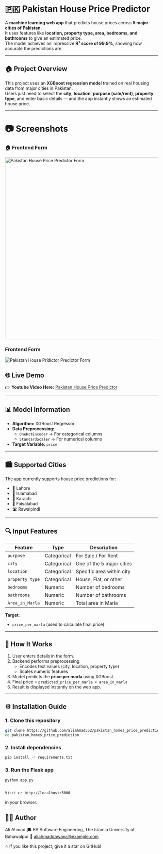 # 🇵🇰 Pakistan House Price Predictor


A **machine learning web app** that predicts house prices across **5 major cities of Pakistan**.  
It uses features like **location, property type, area, bedrooms, and bathrooms** to give an estimated price.  
The model achieves an impressive **R² score of 99.9%**, showing how accurate the predictions are.

---

## 🏠 Project Overview

This project uses an **XGBoost regression model** trained on real housing data from major cities in Pakistan.  
Users just need to select the **city**, **location**, **purpose (sale/rent)**, **property type**, and enter basic details — and the app instantly shows an estimated house price.

---

# 📷 Screenshots

### 🏠 Frontend Form  
<img src="static/images/logo1.png" alt="Pakistan House Price Predictor Form" width="600"/>


### Frontend Form  
![Pakistan House Pridictor Predictor Form](static/css/images/logo1.png)  



## 🌐 Live Demo

👉 **Youtube Video Here:** [Pakistan House Price Predictor](https://pakistan-homes-price-prediction-1.onrender.com/)

---

## 📊 Model Information

- **Algorithm:** XGBoost Regressor  
- **Data Preprocessing:**  
  - `OneHotEncoder` → For categorical columns  
  - `StandardScaler` → For numerical columns  
- **Target Variable:** `price`

---

## 🏙️ Supported Cities

The app currently supports house price predictions for:

- 🏡 Lahore  
- 🕌 Islamabad  
- 🌆 Karachi  
- 🏢 Faisalabad  
- 🛣️ Rawalpindi  

---

## 🔍 Input Features

| Feature         | Type        | Description |
|-----------------|-------------|-------------|
| `purpose`       | Categorical | For Sale / For Rent |
| `city`          | Categorical | One of the 5 major cities |
| `location`      | Categorical | Specific area within city |
| `property_type` | Categorical | House, Flat, or other |
| `bedrooms`      | Numeric     | Number of bedrooms |
| `bathrooms`     | Numeric     | Number of bathrooms |
| `Area_in_Marla` | Numeric     | Total area in Marla |

**Target:**  
- `price_per_marla` (used to calculate final price)

---

## 🧠 How It Works

1. User enters details in the form.  
2. Backend performs preprocessing:
   - Encodes text values (city, location, property type)
   - Scales numeric features
3. Model predicts the **price per marla** using XGBoost.  
4. Final price = `predicted_price_per_marla × area_in_marla`  
5. Result is displayed instantly on the web app.

---

## ⚙️ Installation Guide

### 1. Clone this repository
```bash
git clone https://github.com/aliahmad552/pakistan_homes_price_prediction.git
cd pakistan_homes_price_prediction
```
### 2. Install dependencies
```bash
pip install -r requirements.txt
```
### 3. Run the Flask app
```bash
python app.py


Visit 👉 http://localhost:5000
```
 in your browser.

## 👨‍💻 Author

Ali Ahmad
🎓 BS Software Engineering, The Islamia University of Bahawalpur
📧 aliahmaddawana@example.com

⭐ If you like this project, give it a star on GitHub!

